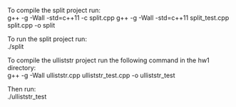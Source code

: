 To compile the split project run:  
g++ -g -Wall -std=c++11 -c split.cpp
g++ -g -Wall -std=c++11 split_test.cpp split.cpp -o split

To run the split project run:  
./split


To compile the ulliststr project run the following command in the hw1 directory:  
g++ -g -Wall ulliststr.cpp ulliststr_test.cpp -o ulliststr_test  

Then run:  
./ulliststr_test  
